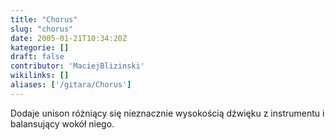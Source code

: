 ```yaml
---
title: "Chorus"
slug: "chorus"
date: 2005-01-21T10:34:20Z
kategorie: []
draft: false
contributor: 'MaciejBlizinski'
wikilinks: []
aliases: ['/gitara/Chorus']
---
```

Dodaje unison różniący się nieznacznie wysokością dźwięku z instrumentu
i balansujący wokół niego.